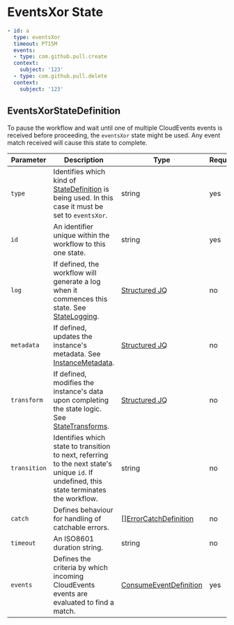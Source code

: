 # EventsXor State 

```yaml
- id: a
  type: eventsXor
  timeout: PT15M
  events:
  - type: com.github.pull.create
  context:
    subject: '123'
  - type: com.github.pull.delete
  context:
    subject: '123'
```

## EventsXorStateDefinition 

To pause the workflow and wait until one of multiple CloudEvents events is received before proceeding, the `eventsXor` state might be used. Any event match received will cause this state to complete.

| Parameter | Description | Type | Required |
| --- | --- | --- | --- |
| `type` | Identifies which kind of [StateDefinition](./states.md) is being used. In this case it must be set to `eventsXor`. | string | yes | 
| `id` | An identifier unique within the workflow to this one state. | string | yes |
| `log` | If defined, the workflow will generate a log when it commences this state. See [StateLogging](./logging.md). | [Structured JQ](../instance-data/structured-jx.md) | no |
| `metadata` | If defined, updates the instance's metadata. See [InstanceMetadata](./metadata.md). | [Structured JQ](../instance-data/structured-jx.md) | no |
| `transform` | If defined, modifies the instance's data upon completing the state logic. See [StateTransforms](../instance-data/transforms.md). | [Structured JQ](../instance-data/structured-jx.md) | no |
| `transition` | Identifies which state to transition to next, referring to the next state's unique `id`. If undefined, this state terminates the workflow. | string | no |
| `catch` | Defines behaviour for handling of catchable errors.  | [[]ErrorCatchDefinition](./errors.md) | no |
| `timeout` | An ISO8601 duration string. | string | no |
| `events` | Defines the criteria by which incoming CloudEvents events are evaluated to find a match. | [ConsumeEventDefinition](./consume-event.md#ConsumeEventDefinition) | yes |
